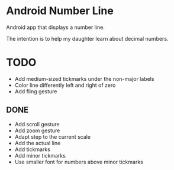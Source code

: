 # Android Number Line
Android app that displays a number line.

The intention is to help my daughter learn about decimal numbers.

# TODO
* Add medium-sized tickmarks under the non-major labels
* Color line differently left and right of zero
* Add fling gesture

## DONE
* Add scroll gesture
* Add zoom gesture
* Adapt step to the current scale
* Add the actual line
* Add tickmarks
* Add minor tickmarks
* Use smaller font for numbers above minor tickmarks
